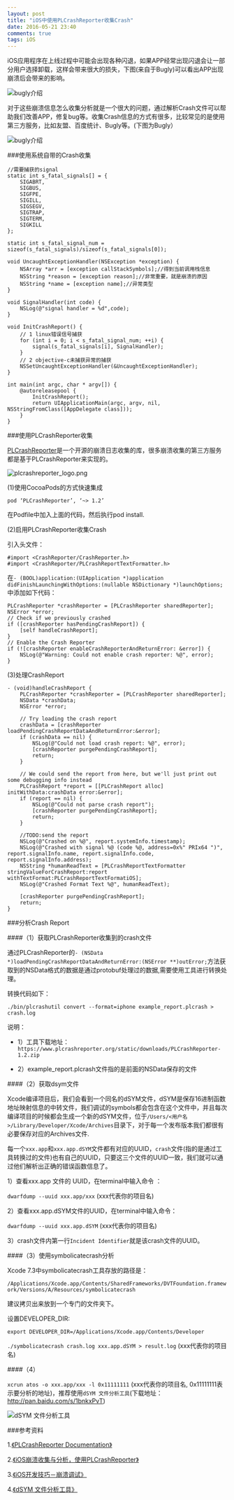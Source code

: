 ```yaml
---
layout: post
title: "iOS中使用PLCrashReporter收集Crash"
date: 2016-05-21 23:40
comments: true
tags: iOS
---
```


iOS应用程序在上线过程中可能会出现各种闪退，如果APP经常出现闪退会让一部分用户选择卸载，这样会带来很大的损失，下图(来自于Bugly)可以看出APP出现崩溃后会带来的影响。

![bugly介绍](/images/ios-plcrashreporter/bugly_introduction_1.jpg)

对于这些崩溃信息怎么收集分析就是一个很大的问题，通过解析Crash文件可以帮助我们改善APP，修复bug等。收集Crash信息的方式有很多，比较常见的是使用第三方服务，比如友盟、百度统计、Bugly等。(下图为Bugly）

![bugly介绍](/images/ios-plcrashreporter/bugly_introduction_2.png)

###使用系统自带的Crash收集

```
//需要捕获的signal
static int s_fatal_signals[] = {
    SIGABRT,
    SIGBUS,
    SIGFPE,
    SIGILL,
    SIGSEGV,
    SIGTRAP,
    SIGTERM,
    SIGKILL
};

static int s_fatal_signal_num = sizeof(s_fatal_signals)/sizeof(s_fatal_signals[0]);

void UncaughtExceptionHandler(NSException *exception) {
    NSArray *arr = [exception callStackSymbols];//得到当前调用栈信息
    NSString *reason = [exception reason];//非常重要，就是崩溃的原因
    NSString *name = [exception name];//异常类型
}

void SignalHandler(int code) {
    NSLog(@"signal handler = %d",code);
}

void InitCrashReport() {
    // 1 linux错误信号捕获
    for (int i = 0; i < s_fatal_signal_num; ++i) {
        signal(s_fatal_signals[i], SignalHandler);
    }
    // 2 objective-c未捕获异常的捕获
    NSSetUncaughtExceptionHandler(&UncaughtExceptionHandler);
}

int main(int argc, char * argv[]) {
    @autoreleasepool {
        InitCrashReport();
        return UIApplicationMain(argc, argv, nil, NSStringFromClass([AppDelegate class]));
    }
}
```

###使用PLCrashReporter收集

[PLCrashReporter](https://www.plcrashreporter.org)是一个开源的崩溃日志收集的库，很多崩溃收集的第三方服务都是基于PLCrashReporter来实现的。

![plcrashreporter_logo.png](/images/ios-plcrashreporter/plcrashreporter_logo.png)

(1)使用CocoaPods的方式快速集成

`pod ‘PLCrashReporter’, ‘~> 1.2’`

在Podfile中加入上面的代码，然后执行pod install.

(2)启用PLCrashReporter收集Crash

引入头文件：

```
#import <CrashReporter/CrashReporter.h>
#import <CrashReporter/PLCrashReportTextFormatter.h>
```

在`- (BOOL)application:(UIApplication *)application didFinishLaunchingWithOptions:(nullable NSDictionary *)launchOptions;`中添加如下代码：

```
PLCrashReporter *crashReporter = [PLCrashReporter sharedReporter];
NSError *error;
// Check if we previously crashed
if ([crashReporter hasPendingCrashReport]) {
	[self handleCrashReport];
}
// Enable the Crash Reporter
if (![crashReporter enableCrashReporterAndReturnError: &error]) {
	NSLog(@"Warning: Could not enable crash reporter: %@", error);
}
```

(3)处理CrashReport

```
- (void)handleCrashReport {
    PLCrashReporter *crashReporter = [PLCrashReporter sharedReporter];
    NSData *crashData;
    NSError *error;
    
    // Try loading the crash report
    crashData = [crashReporter loadPendingCrashReportDataAndReturnError:&error];
    if (crashData == nil) {
        NSLog(@"Could not load crash report: %@", error);
        [crashReporter purgePendingCrashReport];
        return;
    }
    
    // We could send the report from here, but we'll just print out some debugging info instead
    PLCrashReport *report = [[PLCrashReport alloc] initWithData:crashData error:&error];
    if (report == nil) {
        NSLog(@"Could not parse crash report");
        [crashReporter purgePendingCrashReport];
        return;
    }
    
    //TODO:send the report
    NSLog(@"Crashed on %@", report.systemInfo.timestamp);
    NSLog(@"Crashed with signal %@ (code %@, address=0x%" PRIx64 ")", report.signalInfo.name, report.signalInfo.code, report.signalInfo.address);
    NSString *humanReadText = [PLCrashReportTextFormatter stringValueForCrashReport:report withTextFormat:PLCrashReportTextFormatiOS];
    NSLog(@"Crashed Format Text %@", humanReadText);
    
    [crashReporter purgePendingCrashReport];
    return;
}
```

###分析Crash Report

####（1）获取PLCrashReporter收集到的crash文件

通过PLCrashReporter的`- (NSData *)loadPendingCrashReportDataAndReturnError:(NSError **)outError;`方法获取到的NSData格式的数据是通过protobuf处理过的数据,需要使用工具进行转换处理。

转换代码如下：

`./bin/plcrashutil convert --format=iphone example_report.plcrash > crash.log`

说明：

- 1）工具下载地址：`https://www.plcrashreporter.org/static/downloads/PLCrashReporter-1.2.zip`

- 2）example_report.plcrash文件指的是前面的NSData保存的文件

####（2）获取dsym文件

Xcode编译项目后，我们会看到一个同名的dSYM文件，dSYM是保存16进制函数地址映射信息的中转文件，我们调试的symbols都会包含在这个文件中，并且每次编译项目的时候都会生成一个新的dSYM文件，位于`/Users/<用户名>/Library/Developer/Xcode/Archives`目录下，对于每一个发布版本我们都很有必要保存对应的Archives文件.

每一个`xxx.app`和`xxx.app.dSYM`文件都有对应的UUID，`crash`文件(指的是通过工具转换过的文件)也有自己的UUID，只要这三个文件的UUID一致，我们就可以通过他们解析出正确的错误函数信息了。

1）查看xxx.app 文件的 UUID，在terminal中输入命令 ：

`dwarfdump --uuid xxx.app/xxx` (xxx代表你的项目名)

2）查看xxx.app.dSYM文件的UUID，在terminal中输入命令：

`dwarfdump --uuid xxx.app.dSYM` (xxx代表你的项目名)

3）crash文件内第一行`Incident Identifier`就是该crash文件的UUID。

####（3）使用symbolicatecrash分析

Xcode 7.3中symbolicatecrash工具存放的路径是：

`/Applications/Xcode.app/Contents/SharedFrameworks/DVTFoundation.framework/Versions/A/Resources/symbolicatecrash`

建议拷贝出来放到一个专门的文件夹下。

设置DEVELOPER_DIR:

`export DEVELOPER_DIR=/Applications/Xcode.app/Contents/Developer`

`./symbolicatecrash crash.log xxx.app.dSYM > result.log` (xxx代表你的项目名)

####（4）

`xcrun atos -o xxx.app/xxx -l 0x11111111` (xxx代表你的项目名, 0x11111111表示要分析的地址)，推荐使用`dSYM 文件分析工具`(下载地址：http://pan.baidu.com/s/1bnkxPvT)

![dSYM 文件分析工具](/images/ios-plcrashreporter/dsym_tool.png)

###参考资料

1.[《PLCrashReporter Documentation》](https://www.plcrashreporter.org/documentation)

2.[《iOS崩溃收集与分析，使用PLCrashReporter》](https://everettjf.github.io/2015/09/09/ios-plcrashreporter)

3.[《iOS开发技巧－崩溃调试》](http://www.jianshu.com/p/77660e626874)

4.[《dSYM 文件分析工具》](http://answerhuang.duapp.com/index.php/2014/07/06/dsym_tool/)